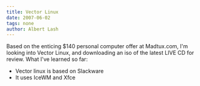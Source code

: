 ```yaml
---
title: Vector Linux
date: 2007-06-02
tags: none
author: Albert Lash
---
```

Based on the enticing $140 personal computer offer at Madtux.com, I'm looking into Vector Linux, and downloading an iso of the latest LIVE CD for review. What I've learned so far:

<ul><li>Vector linux is based on Slackware</li><li>It uses IceWM and Xfce</li></ul>

